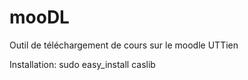 mooDL
=====

Outil de téléchargement de cours sur le moodle UTTien

Installation:
sudo easy_install caslib

